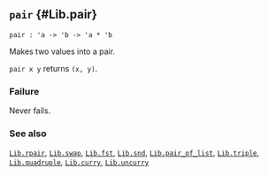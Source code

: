 ## `pair` {#Lib.pair}


```
pair : 'a -> 'b -> 'a * 'b
```



Makes two values into a pair.


`pair x y` returns `(x, y)`.

### Failure

Never fails.

### See also

[`Lib.rpair`](#Lib.rpair), [`Lib.swap`](#Lib.swap), [`Lib.fst`](#Lib.fst), [`Lib.snd`](#Lib.snd), [`Lib.pair_of_list`](#Lib.pair_of_list), [`Lib.triple`](#Lib.triple), [`Lib.quadruple`](#Lib.quadruple), [`Lib.curry`](#Lib.curry), [`Lib.uncurry`](#Lib.uncurry)

